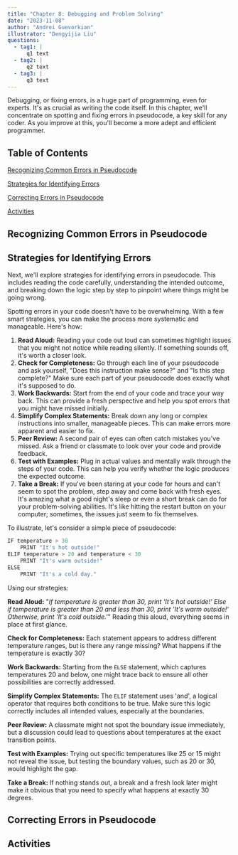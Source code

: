 ```yaml
---
title: "Chapter 8: Debugging and Problem Solving"
date: "2023-11-08"
author: "Andrei Guevorkian"
illustrator: "Dengyijia Liu"
questions:
  - tag1: |
      q1 text
  - tag2: |
      q2 text
  - tag3: |
      q3 text
---
```


Debugging, or fixing errors, is a huge part of programming, even for experts. It's as crucial as writing the code itself. In this chapter, we'll concentrate on spotting and fixing errors in pseudocode, a key skill for any coder. As you improve at this, you'll become a more adept and efficient programmer.

## Table of Contents

[Recognizing Common Errors in Pseudocode](#recognizing-common-errors-in-pseudocode)

[Strategies for Identifying Errors](#strategies-for-identifying-errors)

[Correcting Errors in Pseudocode](#correcting-errors-in-pseudocode)

[Activities](#activities)

## Recognizing Common Errors in Pseudocode

## Strategies for Identifying Errors

Next, we'll explore strategies for identifying errors in pseudocode. This includes reading the code carefully, understanding the intended outcome, and breaking down the logic step by step to pinpoint where things might be going wrong.

Spotting errors in your code doesn't have to be overwhelming. With a few smart strategies, you can make the process more systematic and manageable. Here's how:

1. **Read Aloud:** Reading your code out loud can sometimes highlight issues that you might not notice while reading silently. If something sounds off, it's worth a closer look.
2. **Check for Completeness:** Go through each line of your pseudocode and ask yourself, "Does this instruction make sense?" and "Is this step complete?" Make sure each part of your pseudocode does exactly what it's supposed to do.
3. **Work Backwards:** Start from the end of your code and trace your way back. This can provide a fresh perspective and help you spot errors that you might have missed initially.
4. **Simplify Complex Statements:** Break down any long or complex instructions into smaller, manageable pieces. This can make errors more apparent and easier to fix.
5. **Peer Review:** A second pair of eyes can often catch mistakes you've missed. Ask a friend or classmate to look over your code and provide feedback.
6. **Test with Examples:** Plug in actual values and mentally walk through the steps of your code. This can help you verify whether the logic produces the expected outcome.
7. **Take a Break:** If you've been staring at your code for hours and can't seem to spot the problem, step away and come back with fresh eyes. It's amazing what a good night's sleep or even a short break can do for your problem-solving abilities. It's like hitting the restart button on your computer; sometimes, the issues just seem to fix themselves.

To illustrate, let's consider a simple piece of pseudocode:

```typescript
IF temperature > 30
    PRINT "It's hot outside!"
ELIF temperature > 20 and temperature < 30
    PRINT "It's warm outside!"
ELSE
    PRINT "It's a cold day."
```

Using our strategies:

**Read Aloud:** "*If temperature is greater than 30, print 'It's hot outside!' Else if temperature is greater than 20 and less than 30, print 'It's warm outside!' Otherwise, print 'It's cold outside.'*" Reading this aloud, everything seems in place at first glance.

**Check for Completeness:** Each statement appears to address different temperature ranges, but is there any range missing? What happens if the temperature is exactly 30?

**Work Backwards:** Starting from the `ELSE` statement, which captures temperatures 20 and below, one might trace back to ensure all other possibilities are correctly addressed.

**Simplify Complex Statements:** The `ELIF` statement uses 'and', a logical operator that requires both conditions to be true. Make sure this logic correctly includes all intended values, especially at the boundaries.

**Peer Review:** A classmate might not spot the boundary issue immediately, but a discussion could lead to questions about temperatures at the exact transition points.

**Test with Examples:** Trying out specific temperatures like 25 or 15 might not reveal the issue, but testing the boundary values, such as 20 or 30, would highlight the gap.

**Take a Break:** If nothing stands out, a break and a fresh look later might make it obvious that you need to specify what happens at exactly 30 degrees.

## Correcting Errors in Pseudocode

## Activities
